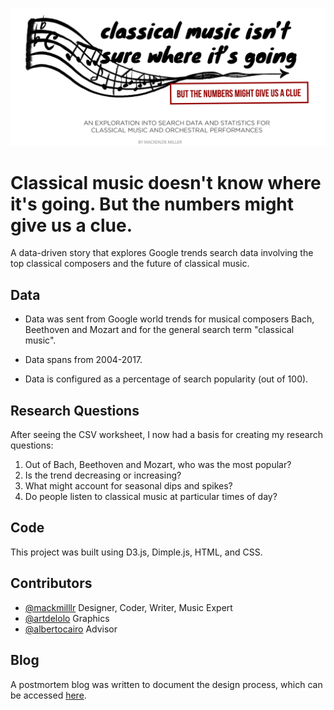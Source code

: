 <p align="center">
  <img alt="Title" src="img/newtitle.png" />
</p>

# Classical music doesn't know where it's going. But the numbers might give us a clue.

A data-driven story that explores Google trends search data involving the top classical composers and the future of classical music.

## Data

- Data was sent from Google world trends for musical composers Bach, Beethoven and Mozart and for the general search term "classical music".

- Data spans from 2004-2017.

- Data is configured as a percentage of search popularity (out of 100). 

## Research Questions

After seeing the CSV worksheet, I now had a basis for creating my research questions:
1. Out of Bach, Beethoven and Mozart, who was the most popular?
2. Is the trend decreasing or increasing?
3. What might account for seasonal dips and spikes?
4. Do people listen to classical music at particular times of day?

## Code

This project was built using D3.js, Dimple.js, HTML, and CSS.


## Contributors

- [@mackmilllr](https://twitter.com/mackmilllr) Designer, Coder, Writer, Music Expert
- [@artdelolo](https://twitter.com/ArtDeLolo) Graphics
- [@albertocairo](https://twitter.com/AlbertoCairo) Advisor

## Blog

A postmortem blog was written to document the design process, which can be accessed [here](https://www.mackmiller.design/blog/the-future-of-classical-music).

